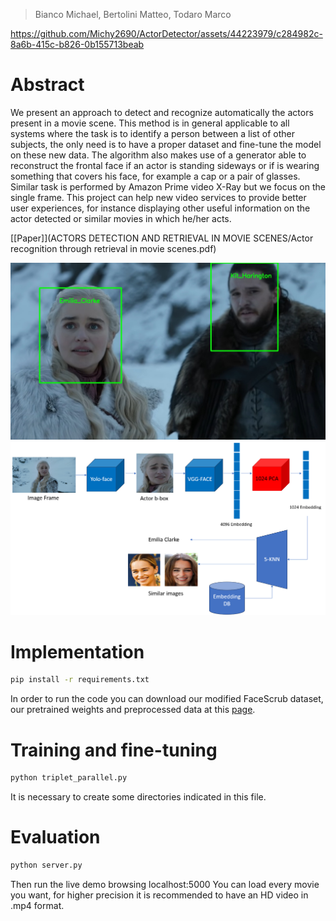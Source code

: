 > Bianco Michael, Bertolini Matteo, Todaro Marco

https://github.com/Michy2690/ActorDetector/assets/44223979/c284982c-8a6b-415c-b826-0b155713beab

# Abstract

We present an approach to detect and recognize automatically
the actors present in a movie scene. This method is in
general applicable to all systems where the task is to identify
a person between a list of other subjects, the only need
is to have a proper dataset and fine-tune the model on these
new data. The algorithm also makes use of a generator able
to reconstruct the frontal face if an actor is standing sideways
or if is wearing something that covers his face, for example
a cap or a pair of glasses. Similar task is performed
by Amazon Prime video X-Ray but we focus on the single
frame. This project can help new video services to provide
better user experiences, for instance displaying other useful
information on the actor detected or similar movies in
which he/her acts.

[[Paper]](ACTORS DETECTION AND RETRIEVAL IN MOVIE SCENES/Actor recognition through retrieval in movie scenes.pdf)

<img src="ACTORS DETECTION AND RETRIEVAL IN MOVIE SCENES/images/results.jpg" style="zoom:60%;" />
<img src="ACTORS DETECTION AND RETRIEVAL IN MOVIE SCENES/images/schema.png" style="zoom:60%;" />

# Implementation

```bash
pip install -r requirements.txt
```

In order to run the code you can download our modified FaceScrub dataset, our pretrained weights and preprocessed data at this [page](https://drive.google.com/drive/folders/1lGaZ4XsTyZgafvOAQYsi7p1Fl1ijbljU).

# Training and fine-tuning

```bash
python triplet_parallel.py
```

It is necessary to create some directories indicated in this file.

# Evaluation

```bash
python server.py
```

Then run the live demo browsing localhost:5000
You can load every movie you want, for higher precision it is recommended to have an HD video in .mp4 format.
